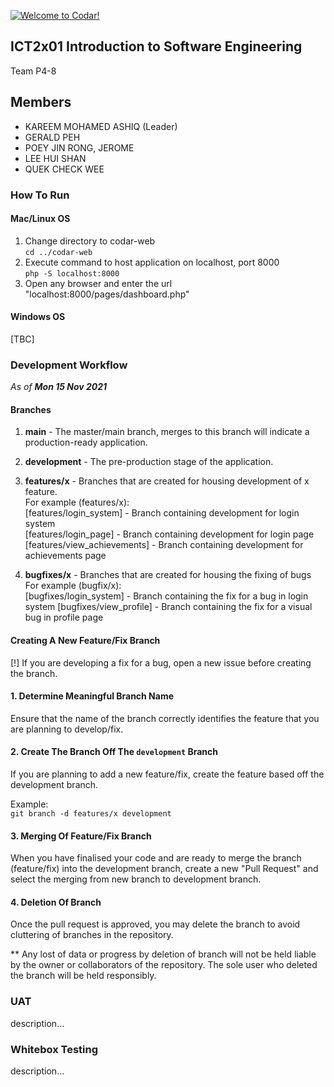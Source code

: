 [![Welcome to Codar!](https://pimp-my-readme.webapp.io/pimp-my-readme/sliding-text?emojis=1f697&text=Welcome%2520to%2520Codar%21)](#)


## ICT2x01 Introduction to Software Engineering
Team P4-8

## Members
- KAREEM MOHAMED ASHIQ (Leader)
- GERALD PEH
- POEY JIN RONG, JEROME
- LEE HUI SHAN
- QUEK CHECK WEE

### How To Run
#### Mac/Linux OS
1. Change directory to codar-web  
`cd ../codar-web`
2. Execute command to host application on localhost, port 8000  
`php -S localhost:8000`
3. Open any browser and enter the url "localhost:8000/pages/dashboard.php"

#### Windows OS
[TBC]

### Development Workflow
_As of **Mon 15 Nov 2021**_
#### Branches
1. **main** - The master/main branch, merges to this branch will indicate a production-ready application.
2. **development** - The pre-production stage of the application.
3. **features/x** - Branches that are created for housing development of x feature.  
For example (features/x):  
[features/login_system] - Branch containing development for login system  
[features/login_page] - Branch containing development for login page  
[features/view_achievements] - Branch containing development for achievements page  

4. **bugfixes/x** - Branches that are created for housing the fixing of bugs  
For example (bugfix/x):  
[bugfixes/login_system] - Branch containing the fix for a bug in login system
[bugfixes/view_profile] - Branch containing the fix for a visual bug in profile page

#### Creating A New Feature/Fix Branch
[!] If you are developing a fix for a bug, open a new issue before creating the branch.

#### 1. Determine Meaningful Branch Name
Ensure that the name of the branch correctly identifies the feature that you are planning to develop/fix.

#### 2. Create The Branch Off The `development` Branch
If you are planning to add a new feature/fix, create the feature based off the development branch.  

Example:  
`git branch -d features/x development`

#### 3. Merging Of Feature/Fix Branch
When you have finalised your code and are ready to merge the branch (feature/fix) into the development branch, create a new "Pull Request" and select the merging from new branch to development branch.

#### 4. Deletion Of Branch
Once the pull request is approved, you may delete the branch to avoid cluttering of branches in the repository.

** Any lost of data or progress by deletion of branch will not be held liable by the owner or collaborators of the repository. The sole user who deleted the branch will be held responsibly.   


### UAT
description...

### Whitebox Testing
description...
